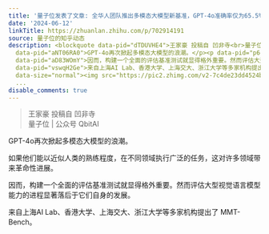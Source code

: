 ```yaml
---
title: '量子位发表了文章: 全华人团队推出多模态大模型新基准，GPT-4o准确率仅为65.5%'
date: '2024-06-12'
linkTitle: https://zhuanlan.zhihu.com/p/702914191
source: 量子位的知乎动态
description: <blockquote data-pid="dTDUVHE4">王家豪 投稿自 凹非寺<br>量子位 | 公众号 QbitAI</blockquote><p
  data-pid="aNT06RA0">GPT-4o再次掀起多模态大模型的浪潮。</p><p data-pid="p6g5nIRc">如果他们能以近似人类的熟练程度，在不同领域执行广泛的任务，这对许多领域带来革命性进展。</p><p
  data-pid="aD83WOmY">因而，构建一个全面的评估基准测试就显得格外重要。然而评估大型视觉语言模型能力的进程显著落后于它们自身的发展。</p><p
  data-pid="vswqH2Ge">来自上海AI Lab、香港大学、上海交大、浙江大学等多家机构提出了 MMT-Bench。</p><p class="ztext-empty-paragraph"><br></p><figure
  data-size="normal"><img src="https://pic2.zhimg.com/v2-7c4de23dd4524b6aa8ac9532aecbbffd.jpg
  ...
disable_comments: true
---
```

<blockquote data-pid="dTDUVHE4">王家豪 投稿自 凹非寺<br>量子位 | 公众号 QbitAI</blockquote><p data-pid="aNT06RA0">GPT-4o再次掀起多模态大模型的浪潮。</p><p data-pid="p6g5nIRc">如果他们能以近似人类的熟练程度，在不同领域执行广泛的任务，这对许多领域带来革命性进展。</p><p data-pid="aD83WOmY">因而，构建一个全面的评估基准测试就显得格外重要。然而评估大型视觉语言模型能力的进程显著落后于它们自身的发展。</p><p data-pid="vswqH2Ge">来自上海AI Lab、香港大学、上海交大、浙江大学等多家机构提出了 MMT-Bench。</p><p class="ztext-empty-paragraph"><br></p><figure data-size="normal"><img src="https://pic2.zhimg.com/v2-7c4de23dd4524b6aa8ac9532aecbbffd.jpg ...